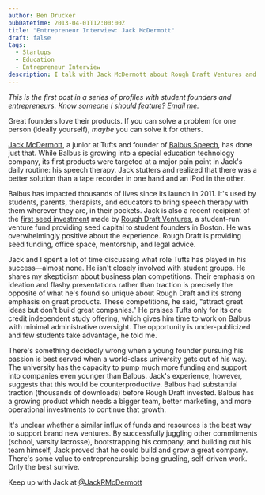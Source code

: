 ```yaml
---
author: Ben Drucker
pubDatetime: 2013-04-01T12:00:00Z
title: "Entrepreneur Interview: Jack McDermott"
draft: false
tags:
  - Startups
  - Education
  - Entrepreneur Interview
description: I talk with Jack McDermott about Rough Draft Ventures and building companies that fulfill real needs.
---
```


*This is the first post in a series of profiles with student founders and entrepreneurs. Know someone I should feature? [Email me](mailto:bvdrucker@gmail.com).*

Great founders love their products. If you can solve a problem for one person (ideally yourself), *maybe* you can solve it for others. 

[Jack McDermott](https://twitter.com/JackRMcDermott), a junior at Tufts and founder of [Balbus Speech](http://balbusspeech.com/), has done just that. While Balbus is growing into a special education technology company, its first products were targeted at a major pain point in Jack's daily routine: his speech therapy. Jack stutters and realized that there was a better solution than a tape recorder in one hand and an iPod in the other. 

Balbus has impacted thousands of lives since its launch in 2011. It's used by students, parents, therapists, and educators to bring speech therapy with them wherever they are, in their pockets. Jack is also a recent recipient of the [first seed investment](http://blog.roughdraft.vc/post/44617668100/announcing-our-first-investment-20-000-in-balbus) made by [Rough Draft Ventures](http://roughdraft.vc/), a student-run venture fund providing seed capital to student founders in Boston. He was overwhelmingly positive about the experience. Rough Draft is providing seed funding, office space, mentorship, and legal advice.

Jack and I spent a lot of time discussing what role Tufts has played in his success—almost none. He isn't closely involved with student groups. He shares my skepticism about business plan competitions. Their emphasis on ideation and flashy presentations rather than traction is precisely the opposite of what he's found so unique about Rough Draft and its strong emphasis on great products. These competitions, he said, "attract great ideas but don't build great companies." He praises Tufts only for its one credit independent study offering, which gives him time to work on Balbus with minimal administrative oversight. The opportunity is under-publicized and few students take advantage, he told me. 

There's something decidedly wrong when a young founder pursuing his passion is best served when a world-class university gets out of his way. The university has the capacity to pump much more funding and support into companies even younger than Balbus. Jack's experience, however, suggests that this would be counterproductive. Balbus had substantial traction (thousands of downloads) before Rough Draft invested. Balbus has a growing product which needs a bigger team, better marketing, and more operational investments to continue that growth. 

It's unclear whether a similar influx of funds and resources is the best way to support brand new ventures. By successfully juggling other commitments (school, varsity lacrosse), bootstrapping his company, and building out his team himself, Jack proved that he could build and grow a great company. There's some value to entrepreneurship being grueling, self-driven work. Only the best survive. 

Keep up with Jack at [@JackRMcDermott](https://twitter.com/JackRMcDermott)